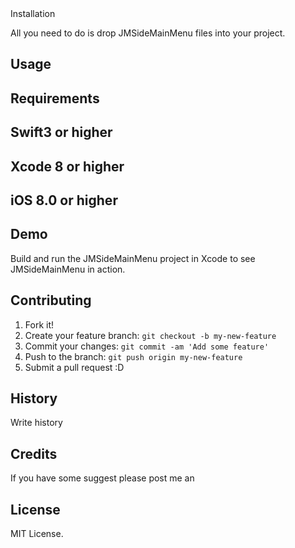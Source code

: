 <snippet>
  <content><![CDATA[
# ${1:JMSideMainMenu}

## Installation

All you need to do is drop JMSideMainMenu files into your project.

## Usage

## Requirements

## Swift3 or higher
## Xcode 8 or higher
## iOS 8.0 or higher

## Demo

Build and run the JMSideMainMenu project in Xcode to see JMSideMainMenu in action.

## Contributing

1. Fork it!
2. Create your feature branch: `git checkout -b my-new-feature`
3. Commit your changes: `git commit -am 'Add some feature'`
4. Push to the branch: `git push origin my-new-feature`
5. Submit a pull request :D

## History

Write history

## Credits

If you have some suggest please post me an

## License


</content>
  <tabTrigger>MIT License.</tabTrigger>
</snippet>
